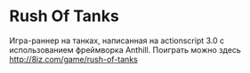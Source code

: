 # Rush Of Tanks
Игра-раннер на танках, написанная на actionscript 3.0 с использованием фреймворка Anthill. Поиграть можно здесь http://8iz.com/game/rush-of-tanks
